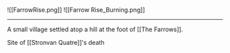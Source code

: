 ![[FarrowRise.png]]
![[Farrow Rise_Burning.png]]

---
A small village settled atop a hill at the foot of [[The Farrows]]. 

Site of [[Stronvan Quatre]]'s death

